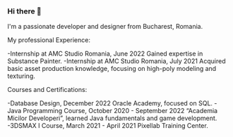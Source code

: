 ### Hi there 👋 
I'm a passionate developer and designer from Bucharest, Romania.

My professional Experience:

-Internship at AMC Studio Romania, June 2022
   Gained expertise in Substance Painter.
-Internship at AMC Studio Romania, July 2021
   Acquired basic asset production knowledge, focusing on high-poly modeling and texturing.

Courses and Certifications:

-Database Design, December 2022
   Oracle Academy, focused on SQL.
-Java Programming Course, October 2020 - September 2022
   “Academia Micilor Developeri”, learned Java fundamentals and game development.
-3DSMAX I Course, March 2021 - April 2021
   Pixellab Training Center.
